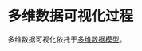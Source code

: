 # 多维数据可视化过程

多维数据可视化依托于[多维数据模型](https://github.com/wx-chevalier/Database-Notes/search?unscoped_q=多维数据模型)。
